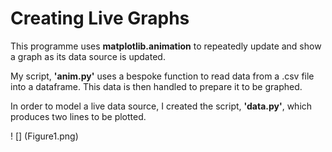 # Creating Live Graphs

This programme uses **matplotlib.animation** to repeatedly update and show a graph as its data source is updated.

My script, **'anim.py'** uses a bespoke function to read data from a .csv file into a dataframe. This data is then handled to prepare it to be graphed.

In order to model a live data source, I created the script, **'data.py'**, which produces two lines to be plotted.

! [] (Figure1.png)

